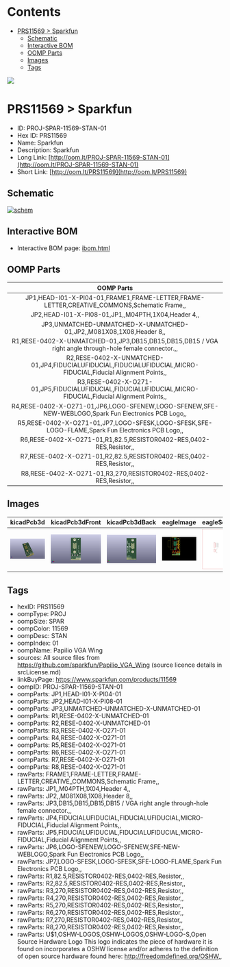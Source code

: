 



Contents
========

* [PRS11569 > Sparkfun](#prs11569--sparkfun)
	* [Schematic](#schematic)
	* [Interactive BOM](#interactive-bom)
	* [OOMP Parts](#oomp-parts)
	* [Images](#images)
	* [Tags](#tags)
  
![][im]
# PRS11569 > Sparkfun

- ID: PROJ-SPAR-11569-STAN-01
- Hex ID: PRS11569
- Name: Sparkfun
- Description: Sparkfun
- Long Link: [http://oom.lt/PROJ-SPAR-11569-STAN-01](http://oom.lt/PROJ-SPAR-11569-STAN-01)
- Short Link: [http://oom.lt/PRS11569](http://oom.lt/PRS11569)

## Schematic
  
[![schem](eagleSchemImage.png)](eagleSchemImage.png)
## Interactive BOM

- Interactive BOM page: [ibom.html](https://htmlpreview.github.io/?https://github.com/oomlout/oomlout_OOMP_projects/blob/main/PROJ-SPAR-11569-STAN-01/kicad/bom/ibom.html)

## OOMP Parts
  

|OOMP Parts|
| :---: |
|JP1,HEAD-I01-X-PI04-01,FRAME1,FRAME-LETTER,FRAME-LETTER,CREATIVE_COMMONS,Schematic Frame,,|
|JP2,HEAD-I01-X-PI08-01,JP1,,M04PTH,1X04,Header 4,,|
|JP3,UNMATCHED-UNMATCHED-X-UNMATCHED-01,JP2,,M081X08,1X08,Header 8,,|
|R1,RESE-0402-X-UNMATCHED-01,JP3,DB15,DB15,DB15,DB15 / VGA right angle through-hole female connector.,,|
|R2,RESE-0402-X-UNMATCHED-01,JP4,FIDUCIALUFIDUCIAL,FIDUCIALUFIDUCIAL,MICRO-FIDUCIAL,Fiducial Alignment Points,,|
|R3,RESE-0402-X-O271-01,JP5,FIDUCIALUFIDUCIAL,FIDUCIALUFIDUCIAL,MICRO-FIDUCIAL,Fiducial Alignment Points,,|
|R4,RESE-0402-X-O271-01,JP6,LOGO-SFENEW,LOGO-SFENEW,SFE-NEW-WEBLOGO,Spark Fun Electronics PCB Logo,,|
|R5,RESE-0402-X-O271-01,JP7,LOGO-SFESK,LOGO-SFESK,SFE-LOGO-FLAME,Spark Fun Electronics PCB Logo,,|
|R6,RESE-0402-X-O271-01,R1,82.5,RESISTOR0402-RES,0402-RES,Resistor,,|
|R7,RESE-0402-X-O271-01,R2,82.5,RESISTOR0402-RES,0402-RES,Resistor,,|
|R8,RESE-0402-X-O271-01,R3,270,RESISTOR0402-RES,0402-RES,Resistor,,|

## Images
  
  

|kicadPcb3d|kicadPcb3dFront|kicadPcb3dBack|eagleImage|eagleSchemImage|
| :---: | :---: | :---: | :---: | :---: |
|[![kicadPcb3d](kicadPcb3d_140.png)](kicadPcb3d.png)|[![kicadPcb3dFront](kicadPcb3dFront_140.png)](kicadPcb3dFront.png)|[![kicadPcb3dBack](kicadPcb3dBack_140.png)](kicadPcb3dBack.png)|[![eagleImage](eagleImage_140.png)](eagleImage.png)|[![eagleSchemImage](eagleSchemImage_140.png)](eagleSchemImage.png)|

## Tags

- hexID: PRS11569
- oompType: PROJ
- oompSize: SPAR
- oompColor: 11569
- oompDesc: STAN
- oompIndex: 01
- oompName: Papilio VGA Wing
- sources: All source files from https://github.com/sparkfun/Papilio_VGA_Wing (source licence details in srcLicense.md)
- linkBuyPage: https://www.sparkfun.com/products/11569
- oompID: PROJ-SPAR-11569-STAN-01
- oompParts: JP1,HEAD-I01-X-PI04-01
- oompParts: JP2,HEAD-I01-X-PI08-01
- oompParts: JP3,UNMATCHED-UNMATCHED-X-UNMATCHED-01
- oompParts: R1,RESE-0402-X-UNMATCHED-01
- oompParts: R2,RESE-0402-X-UNMATCHED-01
- oompParts: R3,RESE-0402-X-O271-01
- oompParts: R4,RESE-0402-X-O271-01
- oompParts: R5,RESE-0402-X-O271-01
- oompParts: R6,RESE-0402-X-O271-01
- oompParts: R7,RESE-0402-X-O271-01
- oompParts: R8,RESE-0402-X-O271-01
- rawParts: FRAME1,FRAME-LETTER,FRAME-LETTER,CREATIVE_COMMONS,Schematic Frame,,
- rawParts: JP1,,M04PTH,1X04,Header 4,,
- rawParts: JP2,,M081X08,1X08,Header 8,,
- rawParts: JP3,DB15,DB15,DB15,DB15 / VGA right angle through-hole female connector.,,
- rawParts: JP4,FIDUCIALUFIDUCIAL,FIDUCIALUFIDUCIAL,MICRO-FIDUCIAL,Fiducial Alignment Points,,
- rawParts: JP5,FIDUCIALUFIDUCIAL,FIDUCIALUFIDUCIAL,MICRO-FIDUCIAL,Fiducial Alignment Points,,
- rawParts: JP6,LOGO-SFENEW,LOGO-SFENEW,SFE-NEW-WEBLOGO,Spark Fun Electronics PCB Logo,,
- rawParts: JP7,LOGO-SFESK,LOGO-SFESK,SFE-LOGO-FLAME,Spark Fun Electronics PCB Logo,,
- rawParts: R1,82.5,RESISTOR0402-RES,0402-RES,Resistor,,
- rawParts: R2,82.5,RESISTOR0402-RES,0402-RES,Resistor,,
- rawParts: R3,270,RESISTOR0402-RES,0402-RES,Resistor,,
- rawParts: R4,270,RESISTOR0402-RES,0402-RES,Resistor,,
- rawParts: R5,270,RESISTOR0402-RES,0402-RES,Resistor,,
- rawParts: R6,270,RESISTOR0402-RES,0402-RES,Resistor,,
- rawParts: R7,270,RESISTOR0402-RES,0402-RES,Resistor,,
- rawParts: R8,270,RESISTOR0402-RES,0402-RES,Resistor,,
- rawParts: U$1,OSHW-LOGOS,OSHW-LOGOS,OSHW-LOGO-S,Open Source Hardware Logo This logo indicates the piece of hardware it is found on incorporates a OSHW license and/or adheres to the definition of open source hardware found here: http://freedomdefined.org/OSHW,,



[im]: kicadPcb3d_450.png

